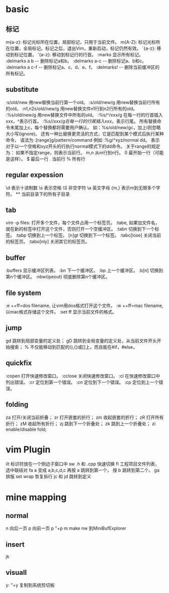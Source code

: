 # basic
## 标记
m{a-z}:  标记光标所在位置，局部标记，只用于当前文件。
m{A-Z}:  标记光标所在位置，全局标记。标记之后，退出Vim，重新启动，标记仍然有效。
\`{a-z}: 移动到标记位置。
'{a-z}:  移动到标记行的行首。
:marks     显示所有标记。
:delmarks  a b -- 删除标记a和b。
:delmarks  a-c -- 删除标记a、b和c。
:delmarks  a c-f -- 删除标记a、c、d、e、f。
:delmarks! -- 删除当前缓冲区的所有标记。
## substitute 
:s/old/new        用new替换当前行第一个old。
:s/old/new/g      用new替换当前行所有的old。
:n1,n2s/old/new/g 用new替换文件n1行到n2行所有的old。
:%s/old/new/g     用new替换文件中所有的old。
:%s/^/xxx/g       在每一行的行首插入xxx，^表示行首。
:%s/$/xxx/g       在每一行的行尾插入xxx，$表示行尾。
所有替换命令末尾加上c，每个替换都将需要用户确认。
如：%s/old/new/gc，加上i则忽略大小写(ignore)。
还有一种比替换更灵活的方式，它是匹配到某个模式后执行某种命令，
语法为 		:[range]g/pattern/command
例如 		:%g/^xyz/normal dd。
表示对于以一个空格和xyz开头的行执行normal模式下的dd命令。
关于range的规定为：
如果不指定range，则表示当前行。
m,n 从m行到n行。
0   最开始一行（可能是这样）。
$   最后一行
.   当前行
%   所有行
## regular expession
\d   表示十进制数
\s   表示空格
\S   非空字符
\a   英文字母
{m,} 表示m到无限多个字符。
\*\*   当前目录下的所有子目录
## tab
vim         -p files: 打开多个文件，每个文件占用一个标签页。
:tabe,      如果加文件名，就在新的标签中打开这个文件，否则打开一个空缓冲区。
:tabn       切换到下一个标签。
:tabp       切换到上一个标签。
[n]gt       切换到下一个标签。
:tabc[lose] 关闭当前的标签页。
:tabo[nly]  关闭其它的标签页。
## buffer
:buffers 显示缓冲区列表。
:bn                   下一个缓冲区。
:bp                   上一个缓冲区。
:b[n]         切换到第n个缓冲区。
:nbw(ipeout)          彻底删除第n个缓冲区。
## file system
:e   ++ff=dos filename, 让vim用dos格式打开这个文件。
:w   ++ff=mac filename, 以mac格式存储这个文件。
:set ff 显示当前文件的格式。
## jump
gd 跳转到局部变量的定义处；
gD 跳转到全局变量的定义处，从当前文件开头开始搜索；
%  不仅能移动到匹配的(),{}或[]上，而且能在#if，#else，
## quickfix
:copen      打开快速修改窗口。
:cclose     关闭快速修改窗口。
:cl         在快速修改窗口中列出错误。
:cr         定位到第一个错误。
:cn         定位到下一个错误。
:cp         定位到上一个错误。
## folding
za     打开/关闭当前折叠；
zr     打开嵌套的折行；
zm     收起嵌套的折行；
zR     打开所有折行；
zM     收起所有折行；
zj     跳到下一个折叠处；
zk     跳到上一个折叠处；
zi     enable/disable fold;
# vim Plugin
<Leader>ilt        标识符放在一个侧边子窗口中
<Leader>sw         .h 和 .cpp 快速切换
<leader>fl         工程项目文件列表，
<space>            选中联结对
<leader><leader>fa a 变成 a,b,c,d,c 再按 a 跳转到第一个， 按 b 跳转到第二个。
<leader>ga         排版
set                wrap  恢复拆行
<leader>jc         和 <leader>jd  跳转到定义
# mine mapping
## normal
<leader>n     <C-F>  向后一页
<leader>p     <C-B>  向前一页
<Leader>p     "+p
<leader>m     make
nw            <C-W><C-W>  到MiniBufExplorer
## insert
jk <esc>
## visuall
<Leader>y: "+y  复制到系统剪切板
